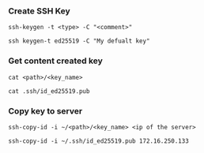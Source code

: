 ### Create SSH Key 

```
ssh-keygen -t <type> -C "<comment>"

ssh keygen-t ed25519 -C "My defualt key"
```

### Get content created key 

```
cat <path>/<key_name>

cat .ssh/id_ed25519.pub
```

### Copy key to server

```
ssh-copy-id -i ~/<path>/<key_name> <ip of the server>

ssh-copy-id -i ~/.ssh/id_ed25519.pub 172.16.250.133
```